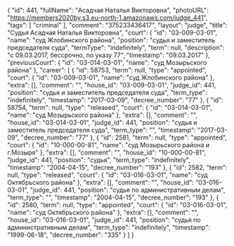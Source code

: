 {
    "id": 441,
    "fullName": "Асадчая Наталья Викторовна",
    "photoURL": "https://members2020by.s3.eu-north-1.amazonaws.com/judge_441",
    "tags": [
        "criminal"
    ],
    "comment": "375233436417",
    "layout": "judge",
    "title": "Судья Асадчая Наталья Викторовна",
    "court": {
        "id": "03-009-03-01",
        "name": "суд Жлобинского района",
        "position": "судья и заместитель председателя суда",
        "termType": "indefinitely",
        "term": null,
        "description": "c 09.03.2017, бессрочно, по указу 77",
        "timestamp": "09.03.2017"
    },
    "previousCourt": {
        "id": "03-014-03-01",
        "name": "суд Мозырьского района"
    },
    "career": [
        {
            "id": 58753,
            "term": null,
            "type": "appointed",
            "court": {
                "id": "03-009-03-01",
                "name": "суд Жлобинского района"
            },
            "extra": [],
            "comment": "",
            "house_id": "03-009-03-01",
            "judge_id": 441,
            "position": "судья и заместитель председателя суда",
            "term_type": "indefinitely",
            "timestamp": "2017-03-09",
            "decree_number": "77"
        },
        {
            "id": 58754,
            "term": null,
            "type": "released",
            "court": {
                "id": "03-014-03-01",
                "name": "суд Мозырьского района"
            },
            "extra": [],
            "comment": "",
            "house_id": "03-014-03-01",
            "judge_id": 441,
            "position": "судья и заместитель председателя суда",
            "term_type": "",
            "timestamp": "2017-03-09",
            "decree_number": "77"
        },
        {
            "id": 2581,
            "term": null,
            "type": "appointed",
            "court": {
                "id": "10-000-00-81",
                "name": "суд Мозырьского района и г.Мозыря"
            },
            "extra": [],
            "comment": "",
            "house_id": "10-000-00-81",
            "judge_id": 441,
            "position": "судья",
            "term_type": "indefinitely",
            "timestamp": "2004-04-15",
            "decree_number": "193"
        },
        {
            "id": 2582,
            "term": null,
            "type": "released",
            "court": {
                "id": "03-016-03-01",
                "name": "суд Октябрьского района"
            },
            "extra": [],
            "comment": "",
            "house_id": "03-016-03-01",
            "judge_id": 441,
            "position": "судья по административным делам",
            "term_type": "",
            "timestamp": "2004-04-15",
            "decree_number": "193"
        },
        {
            "id": 2580,
            "term": null,
            "type": "appointed",
            "court": {
                "id": "03-016-03-01",
                "name": "суд Октябрьского района"
            },
            "extra": [],
            "comment": "",
            "house_id": "03-016-03-01",
            "judge_id": 441,
            "position": "судья по административным делам",
            "term_type": "indefinitely",
            "timestamp": "1999-06-18",
            "decree_number": "335"
        }
    ]
}